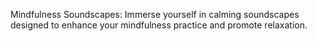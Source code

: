 Mindfulness Soundscapes: Immerse yourself in calming soundscapes designed to enhance your mindfulness practice and promote relaxation.